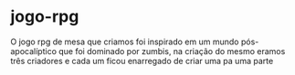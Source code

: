 # jogo-rpg
O jogo rpg de mesa que criamos foi inspirado em um mundo pós-apocalíptico que foi dominado por zumbis, na criação do mesmo eramos três criadores e cada um ficou enarregado de criar uma pa uma parte  
